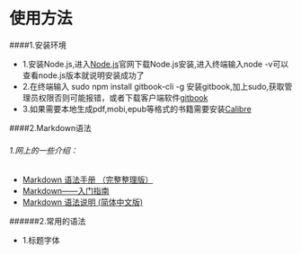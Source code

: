 # 使用方法

####1.安装环境
* 1.安装Node.js,进入[Node.js](https://nodejs.org/en/)官网下载Node.js安装,进入终端输入node -v可以查看node.js版本就说明安装成功了
* 2.在终端输入 sudo npm install gitbook-cli -g 安装gitbook,加上sudo,获取管理员权限否则可能报错，或者下载客户端软件[gitbook](https://www.gitbook.com/editor/)
* 3.如果需要本地生成pdf,mobi,epub等格式的书籍需要安装[Calibre](https://calibre-ebook.com/download)

####2.Markdown语法
###### 1.网上的一些介绍：
* [ Markdown 语法手册 （完整整理版） ](http://blog.csdn.net/witnessai1/article/details/52551362)
* [Markdown——入门指南](http://www.jianshu.com/p/1e402922ee32/)
* [Markdown 语法说明 (简体中文版) ](http://www.appinn.com/markdown/)

######2.常用的语法
* 1.标题字体



